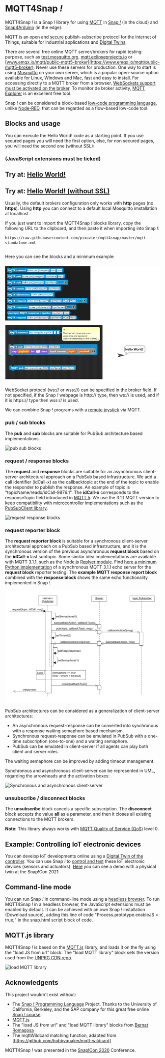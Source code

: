 # MQTT4Snap *!*

MQTT4Snap *!*  is a Snap *!*  library for using [MQTT](https://mqtt.org) in [Snap *!*](http://snap.berkeley.edu) (in the cloud) and [Snap4Arduino](http://snap4arduino.rocks) (in the edge).

MQTT is an open and [secure](
https://github.com/pixavier/mqtt4snap/raw/master/doc/ASecurePublish_SubscribeProtocolForInternetOfThings.pdf) publish-subscribe protocol for the Internet of Things, suitable for industrial applications and [Digital Twins](https://www.digitaltwinconsortium.org/initiatives/the-definition-of-a-digital-twin.htm).

There are several free online MQTT server/brokers for rapid testing purpose, such as [test.mosquitto.org](https://test.mosquitto.org), [mqtt.eclipseprojects.io](https://mqtt.eclipseprojects.io/) or [www.emqx.io/mqtt/public-mqtt5-broker](https://www.emqx.io/mqtt/public-mqtt5-broker). Never use these servers for production. One way to start is using [Mosquitto](https://mosquitto.org) on your own server, which is a popular open-source option available for Linux, Windows and Mac, fast and easy to install. For accessing directly to a MQTT broker from a browser, [WebSockets support must be activated on the broker](http://www.steves-internet-guide.com/mqtt-websockets).
To monitor de broker activity, [MQTT Explorer](http://mqtt-explorer.com) is an excellent free tool.

Snap *!* can be considered a block-based [low-code programming language](https://upcommons.upc.edu/handle/2117/363087?locale-attribute=en), unlike [Node-RED](https://cookbook.nodered.org/mqtt/connect-to-broker), that can be regarded as a flow-based low-code tool.

## Blocks and usage

You can execute the Hello World! code as a starting point. If you use secured pages you will need the first option, else, for non secured pages, you will need the second one (without SSL):
### (JavaScript extensions must be ticked)
## Try at:  [Hello World!](https://snap.berkeley.edu/snap/snap.html#open:https://raw.githubusercontent.com/pixavier/mqtt4snap/master/HelloWorld.xml)

## Try at:  [Hello World! (without SSL)](http://extensions.snap.berkeley.edu/snap/snap.html#open:http://raw.githubusercontent.com/pixavier/mqtt4snap/master/HelloWorld_NoSSL.xml)

Usually, the default brokers configuration only works with **http** pages (no **https**). Using **http** you can connect to a default local Mosquitto imstallation at localhost.

If you just want to import the MQTT4Snap *!* blocks library, copy the following URL to the clipboard, and then paste it when importing into Snap *!*:

    https://raw.githubusercontent.com/pixavier/mqtt4snap/master/mqtt-standalone.xml

##
Here you can see the blocks and a minimum example:
###

![Minimal example](img/mqtt4snap.png)

WebSocket protocol (ws:// or wss://) can be specified in the broker field. If not specified, if the Snap *!* webpage is http:// type, then ws:// is used, and if it is https:// type then wss:// is used.

We can combine Snap *!* programs with a [remote joystick](https://pixavier.github.io/mqtt4snap/joystick) via MQTT.

### pub / sub blocks

The **pub** and **sub** blocks are suitable for PubSub architecture based implementations.

![pub sub blocks](img/PubSub.png)

### request / response blocks

The **request** and **response** blocks are suitable for an asynchronous client-server architectural approach on a PubSub based infrastructure.  We add a call identifier (idCall-x) as the callbacktopic at the end of the topic to enable the responder to publish the response. An example of topic is "topicName/readx/idCall-9876.1". The **idCall-x** corresponds to the responseTopic field introduced in [MQTT 5](https://www.emqx.com/en/blog/mqtt5-request-response). We use the 3.1.1 MQTT version to keep compatibility with microcontroller implementations such as the [PubSubClient library](https://www.arduino.cc/reference/en/libraries/pubsubclient).

![request response blocks](img/PubSub_client-server_async.png)


### request reporter block

The **request reporter block** is suitable for a synchronous client-server architectural approach on a PubSub based infrastructure, and it is the synchronous version of the previous asynchronous **request block** based on the **idCall-x** last subtopic. Some similar idea implementations are available with MQTT 3.1.1, such as the Node.js [Replyer module](https://github.com/jsdario/replyer). Find [here a minimum Python implementation](https://github.com/pixavier/mqtt4snap/blob/master/sync_echo_mqtt.py) of a synchronous MQTT 3.1.1 echo server for the **request block** reporter testing. The **example MQTT response report block** combined with the **response block** shows the same echo functionality implemented in Snap *!*.

![request reporter block](img/PubSub_client-server_sync.png)

PubSub architectures can be considered as a generalization of client-server architectures:

- An asynchronous request-response can be converted into synchronous with a response waiting semaphore based mechanism.
- Synchronous request-response can be emulated in PubSub with a one-time subscription (one-to-one) and a waiting semaphore. 
- PubSub can be emulated in client-server if all agents can play both client and server roles.

The waiting semaphore can be improved by adding timeout management.

Synchronous and asynchronous client-server can be represented in UML, regarding the arrowheads and the activation boxes:

![Synchronous and asynchronous client-server](img/Client-server.png)


### unsubscribe / disconnect blocks

The **unsubscribe** block cancels a specific subscription.
The **disconnect** block accepts the value **all** as a parameter, and then it closes all existing connections to the MQTT brokers.


**Note:** This library always works with [MQTT Quality of Service (QoS)](http://www.steves-internet-guide.com/understanding-mqtt-qos-levels-part-1) level 0.

## Example: Controlling IoT electronic devices

You can develop IoT developments online using a [Digital Twin of the controller](https://wokwi.com/arduino/projects/316434364352168512). You can use Snap *!* to [control and test](http://www.xavierpi.com/snap/snap.html#open:http://www.xavierpi.com/dt/mqtt_esp32-text.xml) these IoT electronic devices (sensors and actuators). [Here](https://www.youtube.com/watch?v=L1kAdtWJoAE&t=15m41s) you can see a demo with a physical twin at the Snap!Con 2021.

## Command-line mode

You can run Snap *!* in command-line mode using a [headless browser](https://en.wikipedia.org/wiki/Headless_browser). To run MQTT4Snap *!* in a headless browser, the JavaScript extensions must be enabled by default. It can be achieved with an own Snap *!* installation (Download source), adding this line of code "Process.prototype.enableJS = true;" in the snap.html script block of code.


## MQTT.js library

MQTT4Snap *!* is based on the [MQTT.js](https://github.com/mqttjs/MQTT.js) library, and loads it on the fly using the "load JS from url" block. The "load MQTT library" block sets the version used from the [UNPKG CDN repo](https://unpkg.com/mqtt/).

![load MQTT library](img/loadMQTT.png)

## Acknowledgents

This project wouldn't exist without:

- The [Snap *!*  Programming Language](https://en.wikipedia.org/wiki/Snap!_(programming_language)) Project. Thanks to the University of California, Berkeley, and the SAP company for this great free online [Snap *!* course](https://open.sap.com/courses/snap1). 
- [MQTT.js](https://github.com/mqttjs/MQTT.js)
- The "load JS from url" and "load MQTT library" blocks from [Bernat Romagosa](https://github.com/bromagosa)
- The mqttWildcard matching function, adapted from [https://github.com/hobbyquaker/mqtt-wildcard] 

MQTT4Snap *!*  was presented in the [Snap!Con 2020](https://www.snapcon.org/conferences/2020/program/proposals/63) Conference.

